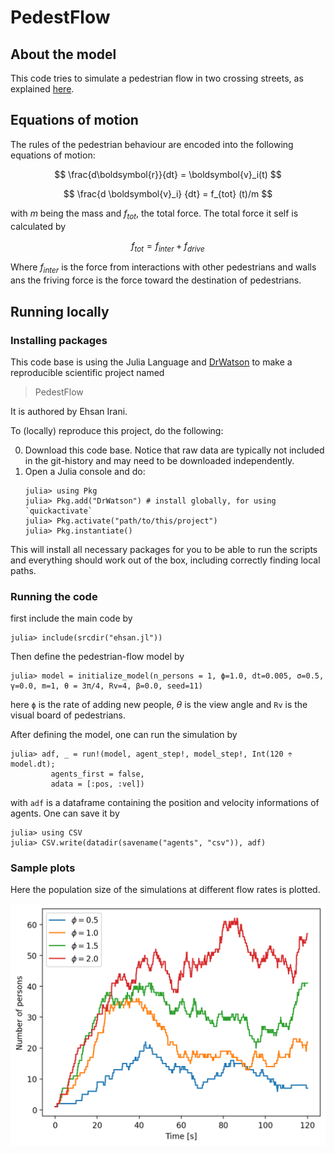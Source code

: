 # PedestFlow

## About the model

This code tries to simulate a pedestrian flow in two crossing streets, as explained [here](https://gist.github.com/meiemari/b20406e05eb2aed6367361f85d552802​​​).

## Equations of motion

The rules of the pedestrian behaviour are encoded into the following equations of motion:

$$
\frac{d\boldsymbol{r}}{dt} = \boldsymbol{v}_i(t)
$$

$$
\frac{d \boldsymbol{v}_i} {dt} = f_{tot} (t)/m
$$

with $m$ being the mass and $f_{tot}$, the total force. The total force it self is calculated by

$$
f_{tot} = f_{inter} + f_{drive}
$$

Where $f_{inter}$ is the force from interactions with other pedestrians and walls ans the friving force is the force toward the destination of pedestrians. 


## Running locally

### Installing packages

This code base is using the Julia Language and [DrWatson](https://juliadynamics.github.io/DrWatson.jl/stable/)
to make a reproducible scientific project named
> PedestFlow

It is authored by Ehsan Irani.

To (locally) reproduce this project, do the following:

0. Download this code base. Notice that raw data are typically not included in the
   git-history and may need to be downloaded independently.
1. Open a Julia console and do:
   ```
   julia> using Pkg
   julia> Pkg.add("DrWatson") # install globally, for using `quickactivate`
   julia> Pkg.activate("path/to/this/project")
   julia> Pkg.instantiate()
   ```

This will install all necessary packages for you to be able to run the scripts and
everything should work out of the box, including correctly finding local paths.

### Running the code
first include the main code by
   ```
   julia> include(srcdir("ehsan.jl"))
   ```
   
Then define the pedestrian-flow model by
   ```
   julia> model = initialize_model(n_persons = 1, ϕ=1.0, dt=0.005, σ=0.5, γ=0.0, m=1, θ = 3π/4, Rv=4, β=0.0, seed=11)
   ```
here `ϕ` is the rate of adding new people, $\theta$ is the view angle and `Rv` is the visual board of pedestrians.

After defining the model, one can run the simulation by

   ```
   julia> adf, _ = run!(model, agent_step!, model_step!, Int(120 ÷ model.dt);
            agents_first = false,
            adata = [:pos, :vel])
   ```
with `adf` is a dataframe containing the position and velocity informations of agents. One can save it by

   ```
   julia> using CSV
   julia> CSV.write(datadir(savename("agents", "csv")), adf)
   ```


### Sample plots

Here the population size of the simulations at different flow rates is plotted.

![Number of people versus time](plots/n_persons-time-diffphi.png)
   
